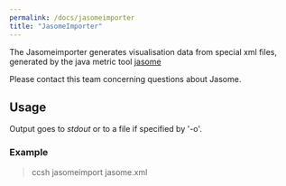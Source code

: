 ```yaml
---
permalink: /docs/jasomeimporter
title: "JasomeImporter"
---
```


The Jasomeimporter generates visualisation data from special xml files, generated by the java metric tool [jasome](https://github.com/rodhilton/jasome)

Please contact this team concerning questions about Jasome.

## Usage

Output goes to _stdout_ or to a file if specified by '-o'.

### Example

> ccsh jasomeimport jasome.xml
